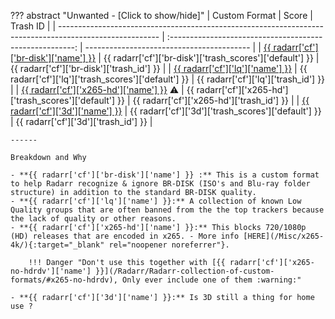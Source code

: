 ??? abstract "Unwanted - [Click to show/hide]"
    | Custom Format                                                                                           |                          Score                           | Trash ID                                  |
    | ------------------------------------------------------------------------------------------------------- | :------------------------------------------------------: | ----------------------------------------- |
    | [{{ radarr['cf']['br-disk']['name'] }}](/Radarr/Radarr-collection-of-custom-formats/#br-disk)           | {{ radarr['cf']['br-disk']['trash_scores']['default'] }} | {{ radarr['cf']['br-disk']['trash_id'] }} |
    | [{{ radarr['cf']['lq']['name'] }}](/Radarr/Radarr-collection-of-custom-formats/#lq)                     |   {{ radarr['cf']['lq']['trash_scores']['default'] }}    | {{ radarr['cf']['lq']['trash_id'] }}      |
    | [{{ radarr['cf']['x265-hd']['name'] }}](/Radarr/Radarr-collection-of-custom-formats/#x265-hd) :warning: | {{ radarr['cf']['x265-hd']['trash_scores']['default'] }} | {{ radarr['cf']['x265-hd']['trash_id'] }} |
    | [{{ radarr['cf']['3d']['name'] }}](/Radarr/Radarr-collection-of-custom-formats/#3d)                     |   {{ radarr['cf']['3d']['trash_scores']['default'] }}    | {{ radarr['cf']['3d']['trash_id'] }}      |

    ------

    Breakdown and Why

    - **{{ radarr['cf']['br-disk']['name'] }} :** This is a custom format to help Radarr recognize & ignore BR-DISK (ISO's and Blu-ray folder structure) in addition to the standard BR-DISK quality.
    - **{{ radarr['cf']['lq']['name'] }}:** A collection of known Low Quality groups that are often banned from the the top trackers because the lack of quality or other reasons.
    - **{{ radarr['cf']['x265-hd']['name'] }}:** This blocks 720/1080p (HD) releases that are encoded in x265. - More info [HERE](/Misc/x265-4k/){:target="_blank" rel="noopener noreferrer"}.

        !!! Danger "Don't use this together with [{{ radarr['cf']['x265-no-hdrdv']['name'] }}](/Radarr/Radarr-collection-of-custom-formats/#x265-no-hdrdv), Only ever include one of them :warning:"

    - **{{ radarr['cf']['3d']['name'] }}:** Is 3D still a thing for home use ?
